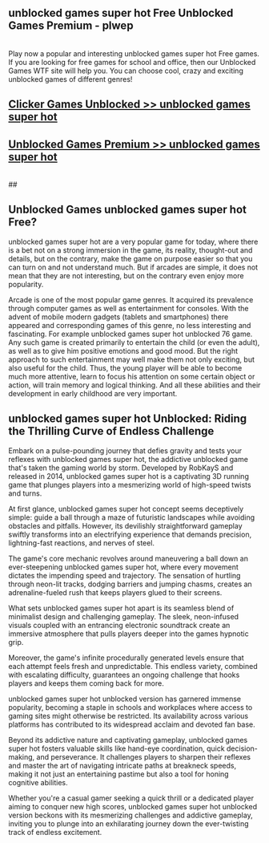 ## unblocked games super hot Free Unblocked Games Premium - plwep <br>
<br>
Play now a popular and interesting unblocked games super hot Free games. If you are looking for free games for school and office, then our Unblocked Games WTF site will help you. You can choose cool, crazy and exciting unblocked games of different genres!


##  [Clicker Games Unblocked >> unblocked games super hot](http://freeplayer.one?title=unblocked_games_super_hot&ref=05)

##  [Unblocked Games Premium >> unblocked games super hot](http://freeplayer.one?title=unblocked_games_super_hot&ref=05)
  <br>
  ##



## Unblocked Games unblocked games super hot Free?

unblocked games super hot are a very popular game for today, where there is a bet not on a strong immersion in the game, its reality, thought-out and details, but on the contrary, make the game on purpose easier so that you can turn on and not understand much. But if arcades are simple, it does not mean that they are not interesting, but on the contrary even enjoy more popularity.

Arcade is one of the most popular game genres. It acquired its prevalence through computer games as well as entertainment for consoles. With the advent of mobile modern gadgets (tablets and smartphones) there appeared and corresponding games of this genre, no less interesting and fascinating. For example unblocked games super hot unblocked 76 game. Any such game is created primarily to entertain the child (or even the adult), as well as to give him positive emotions and good mood. But the right approach to such entertainment may well make them not only exciting, but also useful for the child. Thus, the young player will be able to become much more attentive, learn to focus his attention on some certain object or action, will train memory and logical thinking. And all these abilities and their development in early childhood are very important.

##  unblocked games super hot Unblocked: Riding the Thrilling Curve of Endless Challenge

Embark on a pulse-pounding journey that defies gravity and tests your reflexes with unblocked games super hot, the addictive unblocked game that's taken the gaming world by storm. Developed by RobKayS and released in 2014, unblocked games super hot is a captivating 3D running game that plunges players into a mesmerizing world of high-speed twists and turns.

At first glance, unblocked games super hot concept seems deceptively simple: guide a ball through a maze of futuristic landscapes while avoiding obstacles and pitfalls. However, its devilishly straightforward gameplay swiftly transforms into an electrifying experience that demands precision, lightning-fast reactions, and nerves of steel.

The game's core mechanic revolves around maneuvering a ball down an ever-steepening unblocked games super hot, where every movement dictates the impending speed and trajectory. The sensation of hurtling through neon-lit tracks, dodging barriers and jumping chasms, creates an adrenaline-fueled rush that keeps players glued to their screens.

What sets unblocked games super hot apart is its seamless blend of minimalist design and challenging gameplay. The sleek, neon-infused visuals coupled with an entrancing electronic soundtrack create an immersive atmosphere that pulls players deeper into the games hypnotic grip.

Moreover, the game's infinite procedurally generated levels ensure that each attempt feels fresh and unpredictable. This endless variety, combined with escalating difficulty, guarantees an ongoing challenge that hooks players and keeps them coming back for more.

unblocked games super hot unblocked version has garnered immense popularity, becoming a staple in schools and workplaces where access to gaming sites might otherwise be restricted. Its availability across various platforms has contributed to its widespread acclaim and devoted fan base.

Beyond its addictive nature and captivating gameplay, unblocked games super hot fosters valuable skills like hand-eye coordination, quick decision-making, and perseverance. It challenges players to sharpen their reflexes and master the art of navigating intricate paths at breakneck speeds, making it not just an entertaining pastime but also a tool for honing cognitive abilities.

Whether you're a casual gamer seeking a quick thrill or a dedicated player aiming to conquer new high scores, unblocked games super hot unblocked version beckons with its mesmerizing challenges and addictive gameplay, inviting you to plunge into an exhilarating journey down the ever-twisting track of endless excitement.